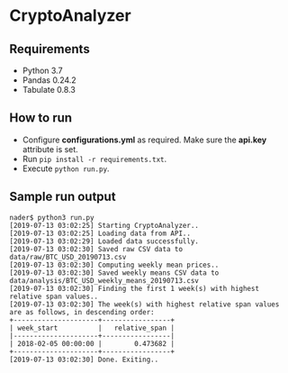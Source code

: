 # CryptoAnalyzer

## Requirements
- Python 3.7
- Pandas 0.24.2
- Tabulate 0.8.3

## How to run
- Configure **configurations.yml** as required. Make sure the **api.key** attribute is set.
- Run ```pip install -r requirements.txt```.
- Execute ```python run.py```.

## Sample run output
```
nader$ python3 run.py
[2019-07-13 03:02:25] Starting CryptoAnalyzer..
[2019-07-13 03:02:25] Loading data from API..
[2019-07-13 03:02:29] Loaded data successfully.
[2019-07-13 03:02:30] Saved raw CSV data to data/raw/BTC_USD_20190713.csv
[2019-07-13 03:02:30] Computing weekly mean prices..
[2019-07-13 03:02:30] Saved weekly means CSV data to data/analysis/BTC_USD_weekly_means_20190713.csv
[2019-07-13 03:02:30] Finding the first 1 week(s) with highest relative span values..
[2019-07-13 03:02:30] The week(s) with highest relative span values are as follows, in descending order:
+---------------------+-----------------+
| week_start          |   relative_span |
|---------------------+-----------------|
| 2018-02-05 00:00:00 |        0.473682 |
+---------------------+-----------------+
[2019-07-13 03:02:30] Done. Exiting..
```

